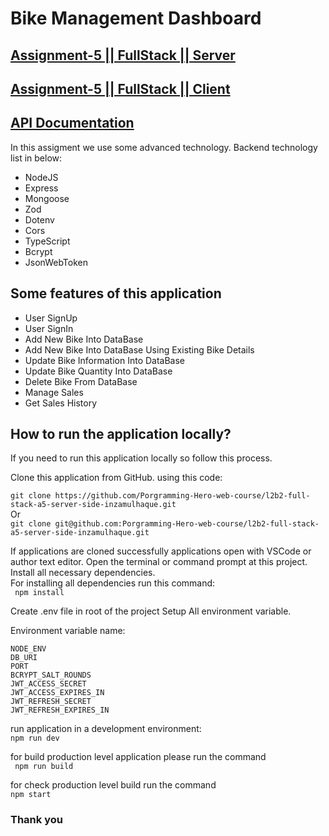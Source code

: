 # Bike Management Dashboard

## [Assignment-5 || FullStack || Server](https://bike-management-dashboard-server.vercel.app/)

## [Assignment-5 || FullStack || Client](https://l2b2-fullstack-a5.netlify.app/)

## [API Documentation](https://documenter.getpostman.com/view/32025135/2s9YyqihG3)

In this assigment we use some advanced technology. Backend technology list in below:

- NodeJS
- Express
- Mongoose
- Zod
- Dotenv
- Cors
- TypeScript
- Bcrypt
- JsonWebToken

## Some features of this application

- User SignUp
- User SignIn
- Add New Bike Into DataBase
- Add New Bike Into DataBase Using Existing Bike Details
- Update Bike Information Into DataBase
- Update Bike Quantity Into DataBase
- Delete Bike From DataBase
- Manage Sales
- Get Sales History

## How to run the application locally?

If you need to run this application locally so follow this process.

Clone this application from GitHub. using this code:

`git clone https://github.com/Porgramming-Hero-web-course/l2b2-full-stack-a5-server-side-inzamulhaque.git`  
Or  
`git clone git@github.com:Porgramming-Hero-web-course/l2b2-full-stack-a5-server-side-inzamulhaque.git`

If applications are cloned successfully applications open with VSCode or author text editor. Open the terminal or command prompt at this project. Install all necessary dependencies.  
For installing all dependencies run this command:  
` npm install`

Create .env file in root of the project
Setup All environment variable.

Environment variable name:

```
NODE_ENV
DB_URI
PORT
BCRYPT_SALT_ROUNDS
JWT_ACCESS_SECRET
JWT_ACCESS_EXPIRES_IN
JWT_REFRESH_SECRET
JWT_REFRESH_EXPIRES_IN
```

run application in a development environment:  
`npm run dev`

for build production level application please run the command  
` npm run build`

for check production level build run the command  
`npm start`

### Thank you
